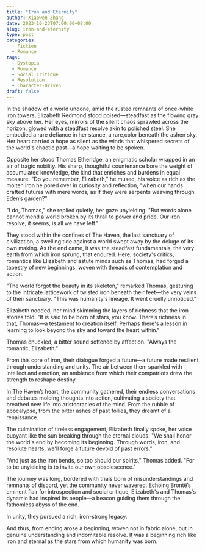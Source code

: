```yaml
---
title: "Iron and Eternity"
author: Xiaowen Zhang
date: 2023-10-23T07:00:00+08:00
slug: iron-and-eternity
type: post
categories:
  - Fiction
  - Romance
tags:
  - Dystopia
  - Romance
  - Social Critique
  - Resolution
  - Character-Driven
draft: false
---
```


In the shadow of a world undone, amid the rusted remnants of once-white iron towers, Elizabeth Redmond stood poised—steadfast as the flowing gray sky above her. Her eyes, mirrors of the silent chaos sprawled across the horizon, glowed with a steadfast resolve akin to polished steel. She embodied a rare defiance in her stance, a rare,color beneath the ashen sky. Her heart carried a hope as silent as the winds that whispered secrets of the world's chaotic past—a hope waiting to be spoken.

Opposite her stood Thomas Etheridge, an enigmatic scholar wrapped in an air of tragic nobility. His sharp, thoughtful countenance bore the weight of accumulated knowledge, the kind that enriches and burdens in equal measure. "Do you remember, Elizabeth," he mused, his voice as rich as the molten iron he pored over in curiosity and reflection, "when our hands crafted futures with mere words, as if they were serpents weaving through Eden’s garden?"

"I do, Thomas," she replied quietly, her gaze unyielding. "But words alone cannot mend a world broken by its thrall to power and pride. Our iron resolve, it seems, is all we have left."

They stood within the confines of The Haven, the last sanctuary of civilization, a swelling tide against a world swept away by the deluge of its own making. As the end came, it was the steadfast fundamentals, the very earth from which iron sprung, that endured. Here, society's critics, romantics like Elizabeth and astute minds such as Thomas, had forged a tapestry of new beginnings, woven with threads of contemplation and action.

"The world forgot the beauty in its skeleton," remarked Thomas, gesturing to the intricate latticework of twisted iron beneath their feet—the very veins of their sanctuary. "This was humanity's lineage. It went cruelly unnoticed."

Elizabeth nodded, her mind skimming the layers of richness that the iron stories told. "It is said to be born of stars, you know. There’s richness in that, Thomas—a testament to creation itself. Perhaps there's a lesson in learning to look beyond the sky and toward the heart within."

Thomas chuckled, a bitter sound softened by affection. "Always the romantic, Elizabeth."

From this core of iron, their dialogue forged a future—a future made resilient through understanding and unity. The air between them sparkled with intellect and emotion, an ambience from which their compatriots drew the strength to reshape destiny.

In The Haven’s heart, the community gathered, their endless conversations and debates molding thoughts into action, cultivating a society that breathed new life into aristocracies of the mind. From the rubble of apocalypse, from the bitter ashes of past follies, they dreamt of a renaissance.

The culmination of tireless engagement, Elizabeth finally spoke, her voice buoyant like the sun breaking through the eternal clouds. "We shall honor the world's end by becoming its beginning. Through words, iron, and resolute hearts, we'll forge a future devoid of past errors."

"And just as the iron bends, so too should our spirits," Thomas added. "For to be unyielding is to invite our own obsolescence."

The journey was long, bordered with trials born of misunderstandings and remnants of discord, yet the community never wavered. Echoing Brontë’s eminent flair for introspection and social critique, Elizabeth's and Thomas's dynamic had inspired its people—a beacon guiding them through the fathomless abyss of the end.

In unity, they pursued a rich, iron-strong legacy.

And thus, from ending arose a beginning, woven not in fabric alone, but in genuine understanding and indomitable resolve. It was a beginning rich like iron and eternal as the stars from which humanity was born.